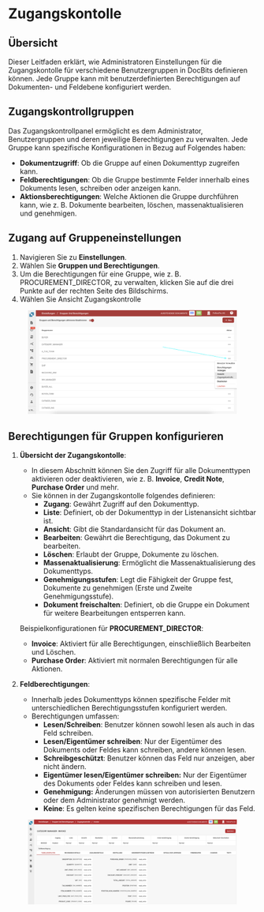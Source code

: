 # Zugangskontolle

## Übersicht

Dieser Leitfaden erklärt, wie Administratoren Einstellungen für die Zugangskontolle für verschiedene Benutzergruppen in DocBits definieren können. Jede Gruppe kann mit benutzerdefinierten Berechtigungen auf Dokumenten- und Feldebene konfiguriert werden.

## Zugangskontrollgruppen

Das Zugangskontrollpanel ermöglicht es dem Administrator, Benutzergruppen und deren jeweilige Berechtigungen zu verwalten. Jede Gruppe kann spezifische Konfigurationen in Bezug auf Folgendes haben:

* **Dokumentzugriff**: Ob die Gruppe auf einen Dokumenttyp zugreifen kann.
* **Feldberechtigungen**: Ob die Gruppe bestimmte Felder innerhalb eines Dokuments lesen, schreiben oder anzeigen kann.
* **Aktionsberechtigungen**: Welche Aktionen die Gruppe durchführen kann, wie z. B. Dokumente bearbeiten, löschen, massenaktualisieren und genehmigen.

## **Zugang auf Gruppeneinstellungen**

1. Navigieren Sie zu **Einstellungen**.
2. Wählen Sie **Gruppen und Berechtigungen**.
3. Um die Berechtigungen für eine Gruppe, wie z. B. PROCUREMENT\_DIRECTOR, zu verwalten, klicken Sie auf die drei Punkte auf der rechten Seite des Bildschirms.
4. Wählen Sie Ansicht Zugangskontrolle

<figure><img src="../../../../../.gitbook/assets/Access-Control1_de.png" alt=""><figcaption></figcaption></figure>

## Berechtigungen für Gruppen konfigurieren

1.  **Übersicht der Zugangskontolle**:

    * In diesem Abschnitt können Sie den Zugriff für alle Dokumenttypen aktivieren oder deaktivieren, wie z. B. **Invoice**, **Credit Note**, **Purchase Order** und mehr.
    * Sie können in der Zugangskontolle folgendes definieren:
      * **Zugang**: Gewährt Zugriff auf den Dokumenttyp.
      * **Liste**: Definiert, ob der Dokumenttyp in der Listenansicht sichtbar ist.
      * **Ansicht**: Gibt die Standardansicht für das Dokument an.
      * **Bearbeiten**: Gewährt die Berechtigung, das Dokument zu bearbeiten.
      * **Löschen**: Erlaubt der Gruppe, Dokumente zu löschen.
      * **Massenaktualisierung**: Ermöglicht die Massenaktualisierung des Dokumenttyps.
      * **Genehmigungsstufen**: Legt die Fähigkeit der Gruppe fest, Dokumente zu genehmigen (Erste und Zweite Genehmigungsstufe).
      * **Dokument freischalten**: Definiert, ob die Gruppe ein Dokument für weitere Bearbeitungen entsperren kann.

    Beispielkonfigurationen für **PROCUREMENT\_DIRECTOR**:

    * **Invoice**: Aktiviert für alle Berechtigungen, einschließlich Bearbeiten und Löschen.
    * **Purchase Order**: Aktiviert mit normalen Berechtigungen für alle Aktionen.
2. **Feldberechtigungen**:
   * Innerhalb jedes Dokumenttyps können spezifische Felder mit unterschiedlichen Berechtigungsstufen konfiguriert werden.
   * Berechtigungen umfassen:
     * **Lesen/Schreiben**: Benutzer können sowohl lesen als auch in das Feld schreiben.
     * **Lesen/Eigentümer schreiben**: Nur der Eigentümer des Dokuments oder Feldes kann schreiben, andere können lesen.
     * **Schreibgeschützt**: Benutzer können das Feld nur anzeigen, aber nicht ändern.
     * **Eigentümer lesen/Eigentümer schreiben:** Nur der Eigentümer des Dokuments oder Feldes kann schreiben und lesen.
     * **Genehmigung:** Änderungen müssen von autorisierten Benutzern oder dem Administrator genehmigt werden.
     * **Keine**: Es gelten keine spezifischen Berechtigungen für das Feld.

<figure><img src="../../../../../.gitbook/assets/Access-Control2_de.png" alt=""><figcaption></figcaption></figure>
